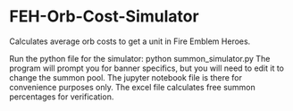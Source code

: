 # FEH-Orb-Cost-Simulator
Calculates average orb costs to get a unit in Fire Emblem Heroes.

Run the python file for the simulator: python summon_simulator.py
The program will prompt you for banner specifics, but you will need to edit it to change the summon pool.
The jupyter notebook file is there for convenience purposes only.
The excel file calculates free summon percentages for verification.

